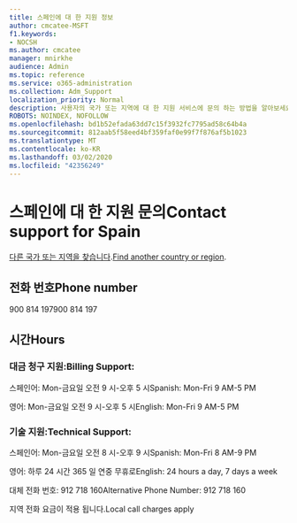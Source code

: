 ```yaml
---
title: 스페인에 대 한 지원 정보
author: cmcatee-MSFT
f1.keywords:
- NOCSH
ms.author: cmcatee
manager: mnirkhe
audience: Admin
ms.topic: reference
ms.service: o365-administration
ms.collection: Adm_Support
localization_priority: Normal
description: 사용자의 국가 또는 지역에 대 한 지원 서비스에 문의 하는 방법을 알아보세요.
ROBOTS: NOINDEX, NOFOLLOW
ms.openlocfilehash: bd1b52efada63dd7c15f3932fc7795ad58c64b4a
ms.sourcegitcommit: 812aab5f58eed4bf359faf0e99f7f876af5b1023
ms.translationtype: MT
ms.contentlocale: ko-KR
ms.lasthandoff: 03/02/2020
ms.locfileid: "42356249"
---
```

# <a name="contact-support-for-spain"></a><span data-ttu-id="43e76-103">스페인에 대 한 지원 문의</span><span class="sxs-lookup"><span data-stu-id="43e76-103">Contact support for Spain</span></span>

<span data-ttu-id="43e76-104">[다른 국가 또는 지역을 찾습니다](../contact-support-for-business-products.md).</span><span class="sxs-lookup"><span data-stu-id="43e76-104">[Find another country or region](../contact-support-for-business-products.md).</span></span>

## <a name="phone-number"></a><span data-ttu-id="43e76-105">전화 번호</span><span class="sxs-lookup"><span data-stu-id="43e76-105">Phone number</span></span>
<span data-ttu-id="43e76-106">900 814 197</span><span class="sxs-lookup"><span data-stu-id="43e76-106">900 814 197</span></span>

## <a name="hours"></a><span data-ttu-id="43e76-107">시간</span><span class="sxs-lookup"><span data-stu-id="43e76-107">Hours</span></span>
### <a name="billing-support"></a><span data-ttu-id="43e76-108">대금 청구 지원:</span><span class="sxs-lookup"><span data-stu-id="43e76-108">Billing Support:</span></span>

<span data-ttu-id="43e76-109">스페인어: Mon-금요일 오전 9 시-오후 5 시</span><span class="sxs-lookup"><span data-stu-id="43e76-109">Spanish: Mon-Fri 9 AM-5 PM</span></span>

<span data-ttu-id="43e76-110">영어: Mon-금요일 오전 9 시-오후 5 시</span><span class="sxs-lookup"><span data-stu-id="43e76-110">English: Mon-Fri 9 AM-5 PM</span></span>

### <a name="technical-support"></a><span data-ttu-id="43e76-111">기술 지원:</span><span class="sxs-lookup"><span data-stu-id="43e76-111">Technical Support:</span></span>

<span data-ttu-id="43e76-112">스페인어: Mon-금요일 오전 8 시-오후 9 시</span><span class="sxs-lookup"><span data-stu-id="43e76-112">Spanish: Mon-Fri 8 AM-9 PM</span></span>

<span data-ttu-id="43e76-113">영어: 하루 24 시간 365 일 연중 무휴로</span><span class="sxs-lookup"><span data-stu-id="43e76-113">English: 24 hours a day, 7 days a week</span></span>

<span data-ttu-id="43e76-114">대체 전화 번호: 912 718 160</span><span class="sxs-lookup"><span data-stu-id="43e76-114">Alternative Phone Number: 912 718 160</span></span>

<span data-ttu-id="43e76-115">지역 전화 요금이 적용 됩니다.</span><span class="sxs-lookup"><span data-stu-id="43e76-115">Local call charges apply</span></span>
